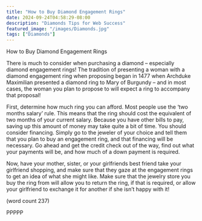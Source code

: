 ```yaml
---
title: "How to Buy Diamond Engagement Rings"
date: 2024-09-24T04:58:29-08:00
description: "Diamonds Tips for Web Success"
featured_image: "/images/Diamonds.jpg"
tags: ["Diamonds"]
---
```


How to Buy Diamond Engagement Rings

There is much to consider when purchasing 
a diamond – especially diamond 
engagement rings! The tradition of 
presenting a woman with a diamond 
engagement ring when proposing began in 
1477 when Archduke Maximilian presented 
a diamond ring to Mary of Burgundy – and 
in most cases, the woman you plan to 
propose to will expect a ring to accompany 
that proposal!

First, determine how much ring you can 
afford. Most people use the ‘two months 
salary’ rule. This means that the ring should 
cost the equivalent of two months of your 
current salary. Because you have other bills 
to pay, saving up this amount of money may 
take quite a bit of time. You should consider 
financing. Simply go to the jeweler of your 
choice and tell them that you plan to buy an 
engagement ring, and that financing will be 
necessary. Go ahead and get the credit 
check out of the way, find out what your 
payments will be, and how much of a down 
payment is required.

Now, have your mother, sister, or your 
girlfriends best friend take your girlfriend 
shopping, and make sure that they gaze at 
the engagement rings to get an idea of what 
she might like. Make sure that the jewelry 
store you buy the ring from will allow you to 
return the ring, if that is required, or allow 
your girlfriend to exchange it for another if 
she isn’t happy with it!

(word count 237)

PPPPP

